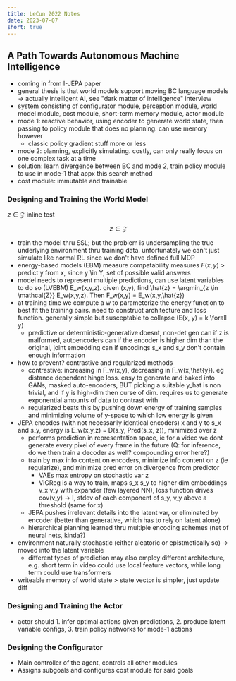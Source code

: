 ```yaml
---
title: LeCun 2022 Notes
date: 2023-07-07
short: true
---
```


## A Path Towards Autonomous Machine Intelligence

- coming in from I-JEPA paper
- general thesis is that world models support moving BC language models -> actually intelligent AI, see "dark matter of intelligence" interview
- system consisting of configurator module, perception module, world model module, cost module, short-term memory module, actor module
- mode 1: reactive behavior, using encoder to generate world state, then passing to policy module that does no planning. can use memory however
  - classic policy gradient stuff more or less
- mode 2: planning, explicitly simulating. costly, can only really focus on one complex task at a time
- solution: learn divergence between BC and mode 2, train policy module to use in mode-1 that appx this search method
- cost module: immutable and trainable

### Designing and Training the World Model

$z \in \mathcal{Z}$ inline test

$$z \in \mathcal{Z}$$

- train the model thru SSL; but the problem is undersampling the true underlying environment thru training data. unfortunately we can't just simulate like normal RL since we don't have defined full MDP
- energy-based models (EBM) measure compatability measures $F(x,y)$ > predict y from x, since y \in Y, set of possible valid answers
- model needs to represent multiple predictions, can use latent variables to do so (LVEBM) E_w(x,y,z). given (x,y), find \hat{z} = \argmin_{z \in \mathcal{Z}} E_w(x,y,z). Then F_w(x,y) = E_w(x,y,\hat{z})
- at training time we compute a w to parameterize the energy function to best fit the training pairs. need to construct architecture and loss function. generally simple but susceptable to collapse (E(x, y) = k \forall y)
  - predictive or deterministic-generative doesnt, non-det gen can if z is malformed, autoencoders can if the encoder is higher dim than the original, joint embedding can if encodings s_x and s_y don't contain enough information
- how to prevent? contrastive and regularized methods
  - contrastive: increasing in F_w(x,y), decreasing in F_w(x,\hat{y}). eg distance dependent hinge loss. easy to generate and baked into GANs, masked auto-encoders, BUT picking a suitable y_hat is non trivial, and if y is high-dim then curse of dim. requires us to generate exponential amounts of data to contrast with
  - regularized beats this by pushing down energy of training samples and minimizing volume of y-space to which low energy is given
- JEPA encodes (with not necessarily identical encoders) x and y to s_x and s_y, energy is E_w(x,y,z) = D(s_y, Pred(s_x, z)), minimized over z
  - performs prediction in representation space, ie for a video we dont generate every pixel of every frame in the future (Q: for inference, do we then train a decoder as well? compounding error here?)
  - train by max info content on encoders, minimize info content on z (ie regularize), and minimize pred error on divergence from predictor
    - VAEs max entropy on stochastic var z
    - VICReg is a way to train, maps s_x s_y to higher dim embeddings v_x v_y with expander (few layered NN), loss function drives cov(v_y) -> I, stdev of each component of s_y, v_y above a threshold (same for x)
  - JEPA pushes irrelevant details into the latent var, or eliminated by encoder (better than generative, which has to rely on latent alone)
  - hierarchical planning learned thru multiple encoding schemes (net of neural nets, kinda?)
- environment naturally stochastic (either aleatoric or epistmetically so) -> moved into the latent variable
  - different types of prediction may also employ different architecture, e.g. short term in video could use local feature vectors, while long term could use transformers
- writeable memory of world state > state vector is simpler, just update diff

### Designing and Training the Actor

- actor should 1. infer optimal actions given predictions, 2. produce latent variable configs, 3. train policy networks for mode-1 actions

### Designing the Configurator

- Main controller of the agent, controls all other modules
- Assigns subgoals and configures cost module for said goals

